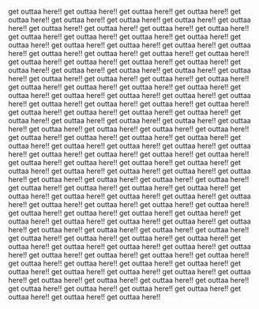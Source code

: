 get outtaa here!!
get outtaa here!!
get outtaa here!!
get outtaa here!!
get outtaa here!!
get outtaa here!!
get outtaa here!!
get outtaa here!!
get outtaa here!!
get outtaa here!!
get outtaa here!!
get outtaa here!!
get outtaa here!!
get outtaa here!!
get outtaa here!!
get outtaa here!!
get outtaa here!!
get outtaa here!!
get outtaa here!!
get outtaa here!!
get outtaa here!!
get outtaa here!!
get outtaa here!!
get outtaa here!!
get outtaa here!!
get outtaa here!!
get outtaa here!!
get outtaa here!!
get outtaa here!!
get outtaa here!!
get outtaa here!!
get outtaa here!!
get outtaa here!!
get outtaa here!!
get outtaa here!!
get outtaa here!!
get outtaa here!!
get outtaa here!!
get outtaa here!!
get outtaa here!!
get outtaa here!!
get outtaa here!!
get outtaa here!!
get outtaa here!!
get outtaa here!!
get outtaa here!!
get outtaa here!!
get outtaa here!!
get outtaa here!!
get outtaa here!!
get outtaa here!!
get outtaa here!!
get outtaa here!!
get outtaa here!!
get outtaa here!!
get outtaa here!!
get outtaa here!!
get outtaa here!!
get outtaa here!!
get outtaa here!!
get outtaa here!!
get outtaa here!!
get outtaa here!!
get outtaa here!!
get outtaa here!!
get outtaa here!!
get outtaa here!!
get outtaa here!!
get outtaa here!!
get outtaa here!!
get outtaa here!!
get outtaa here!!
get outtaa here!!
get outtaa here!!
get outtaa here!!
get outtaa here!!
get outtaa here!!
get outtaa here!!
get outtaa here!!
get outtaa here!!
get outtaa here!!
get outtaa here!!
get outtaa here!!
get outtaa here!!
get outtaa here!!
get outtaa here!!
get outtaa here!!
get outtaa here!!
get outtaa here!!
get outtaa here!!
get outtaa here!!
get outtaa here!!
get outtaa here!!
get outtaa here!!
get outtaa here!!
get outtaa here!!
get outtaa here!!
get outtaa here!!
get outtaa here!!
get outtaa here!!
get outtaa here!!
get outtaa here!!
get outtaa here!!
get outtaa here!!
get outtaa here!!
get outtaa here!!
get outtaa here!!
get outtaa here!!
get outtaa here!!
get outtaa here!!
get outtaa here!!
get outtaa here!!
get outtaa here!!
get outtaa here!!
get outtaa here!!
get outtaa here!!
get outtaa here!!
get outtaa here!!
get outtaa here!!
get outtaa here!!
get outtaa here!!
get outtaa here!!
get outtaa here!!
get outtaa here!!
get outtaa here!!
get outtaa here!!
get outtaa here!!
get outtaa here!!
get outtaa here!!
get outtaa here!!
get outtaa here!!
get outtaa here!!
get outtaa here!!
get outtaa here!!
get outtaa here!!
get outtaa here!!
get outtaa here!!
get outtaa here!!
get outtaa here!!
get outtaa here!!
get outtaa here!!
get outtaa here!!
get outtaa here!!
get outtaa here!!
get outtaa here!!
get outtaa here!!
get outtaa here!!
get outtaa here!!
get outtaa here!!
get outtaa here!!